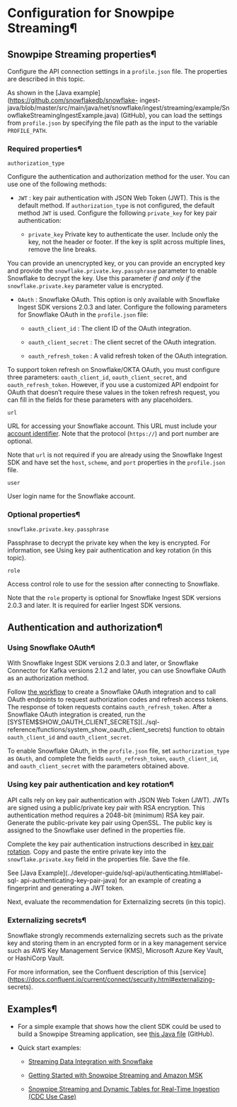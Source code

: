 # Configuration for Snowpipe Streaming¶

## Snowpipe Streaming properties¶

Configure the API connection settings in a `profile.json` file. The properties
are described in this topic.

As shown in the [Java example](https://github.com/snowflakedb/snowflake-
ingest-
java/blob/master/src/main/java/net/snowflake/ingest/streaming/example/SnowflakeStreamingIngestExample.java)
(GitHub), you can load the settings from `profile.json` by specifying the file
path as the input to the variable `PROFILE_PATH`.

### Required properties¶

`authorization_type`

    

Configure the authentication and authorization method for the user. You can
use one of the following methods:

  * `JWT` : key pair authentication with JSON Web Token (JWT). This is the default method. If `authorization_type` is not configured, the default method `JWT` is used. Configure the following `private_key` for key pair authentication:

    * `private_key` Private key to authenticate the user. Include only the key, not the header or footer. If the key is split across multiple lines, remove the line breaks.

You can provide an unencrypted key, or you can provide an encrypted key and
provide the `snowflake.private.key.passphrase` parameter to enable Snowflake
to decrypt the key. Use this parameter _if and only if_ the
`snowflake.private.key` parameter value is encrypted.

  * `OAuth` : Snowflake OAuth. This option is only available with Snowflake Ingest SDK versions 2.0.3 and later. Configure the following parameters for Snowflake OAuth in the `profile.json` file:

    * `oauth_client_id` : The client ID of the OAuth integration.

    * `oauth_client_secret` : The client secret of the OAuth integration.

    * `oauth_refresh_token` : A valid refresh token of the OAuth integration.

To support token refresh on Snowflake/OKTA OAuth, you must configure three
parameters: `oauth_client_id`, `oauth_client_secret`, and
`oauth_refresh_token`. However, if you use a customized API endpoint for OAuth
that doesn’t require these values in the token refresh request, you can fill
in the fields for these parameters with any placeholders.

`url`

    

URL for accessing your Snowflake account. This URL must include your [account
identifier](admin-account-identifier). Note that the protocol (`https://`) and
port number are optional.

Note that `url` is not required if you are already using the Snowflake Ingest
SDK and have set the `host`, `scheme`, and `port` properties in the
`profile.json` file.

`user`

    

User login name for the Snowflake account.

### Optional properties¶

`snowflake.private.key.passphrase`

    

Passphrase to decrypt the private key when the key is encrypted. For
information, see Using key pair authentication and key rotation (in this
topic).

`role`

    

Access control role to use for the session after connecting to Snowflake.

Note that the `role` property is optional for Snowflake Ingest SDK versions
2.0.3 and later. It is required for earlier Ingest SDK versions.

## Authentication and authorization¶

### Using Snowflake OAuth¶

With Snowflake Ingest SDK versions 2.0.3 and later, or Snowflake Connector for
Kafka versions 2.1.2 and later, you can use Snowflake OAuth as an
authorization method.

Follow [the workflow](oauth-custom) to create a Snowflake OAuth integration
and to call OAuth endpoints to request authorization codes and refresh access
tokens. The response of token requests contains `oauth_refresh_token`. After a
Snowflake OAuth integration is created, run the
[SYSTEM$SHOW_OAUTH_CLIENT_SECRETS](../sql-
reference/functions/system_show_oauth_client_secrets) function to obtain
`oauth_client_id` and `oauth_client_secret`.

To enable Snowflake OAuth, in the `profile.json` file, set
`authorization_type` as `OAuth`, and complete the fields
`oauth_refresh_token`, `oauth_client_id`, and `oauth_client_secret` with the
parameters obtained above.

### Using key pair authentication and key rotation¶

API calls rely on key pair authentication with JSON Web Token (JWT). JWTs are
signed using a public/private key pair with RSA encryption. This
authentication method requires a 2048-bit (minimum) RSA key pair. Generate the
public-private key pair using OpenSSL. The public key is assigned to the
Snowflake user defined in the properties file.

Complete the key pair authentication instructions described in [key pair
rotation](key-pair-auth). Copy and paste the entire private key into the
`snowflake.private.key` field in the properties file. Save the file.

See [Java Example](../developer-guide/sql-api/authenticating.html#label-sql-
api-authenticating-key-pair-java) for an example of creating a fingerprint and
generating a JWT token.

Next, evaluate the recommendation for Externalizing secrets (in this topic).

### Externalizing secrets¶

Snowflake strongly recommends externalizing secrets such as the private key
and storing them in an encrypted form or in a key management service such as
AWS Key Management Service (KMS), Microsoft Azure Key Vault, or HashiCorp
Vault.

For more information, see the Confluent description of this
[service](https://docs.confluent.io/current/connect/security.html#externalizing-
secrets).

## Examples¶

  * For a simple example that shows how the client SDK could be used to build a Snowpipe Streaming application, see [this Java file](https://github.com/snowflakedb/snowflake-ingest-java/blob/master/src/main/java/net/snowflake/ingest/streaming/example/SnowflakeStreamingIngestExample.java) (GitHub).

  * Quick start examples:

    * [Streaming Data Integration with Snowflake](https://quickstarts.snowflake.com/guide/data_engineering_streaming_integration/index.html)

    * [Getting Started with Snowpipe Streaming and Amazon MSK](https://quickstarts.snowflake.com/guide/getting_started_with_snowpipe_streaming_aws_msk/index.html)

    * [Snowpipe Streaming and Dynamic Tables for Real-Time Ingestion (CDC Use Case)](https://quickstarts.snowflake.com/guide/CDC_SnowpipeStreaming_DynamicTables)

